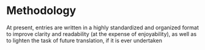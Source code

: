 <!-- Section: Hermeneutics -->
<!-- Discuss the principles which determine how the Canon is interpreted. E.g., is it sufficient to draw a conclusion about something based on one source in the Canon? If so, in what cases? To what extent? The four kinds of questions -->

<!-- This project is currently intended to be descriptive and neutral with respect to matters of doctrine and discipline which are disputed; however, where there is no dispute and/or where, despite dispute, the Canon is clear, a clear stance will be taken. -->
# Methodology

At present, entries are written in a highly standardized and organized format to improve clarity and readability (at the expense of enjoyability), as well as to lighten the task of future translation, if it is ever undertaken
